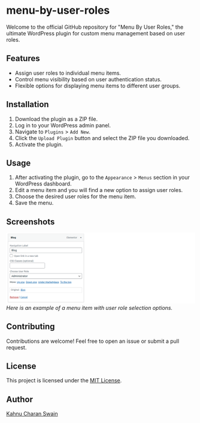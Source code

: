# menu-by-user-roles

Welcome to the official GitHub repository for "Menu By User Roles," the ultimate WordPress plugin for custom menu management based on user roles.

## Features

- Assign user roles to individual menu items.
- Control menu visibility based on user authentication status.
- Flexible options for displaying menu items to different user groups.

## Installation

1. Download the plugin as a ZIP file.
2. Log in to your WordPress admin panel.
3. Navigate to `Plugins` > `Add New`.
4. Click the `Upload Plugin` button and select the ZIP file you downloaded.
5. Activate the plugin.

## Usage

1. After activating the plugin, go to the `Appearance` > `Menus` section in your WordPress dashboard.
2. Edit a menu item and you will find a new option to assign user roles.
3. Choose the desired user roles for the menu item.
4. Save the menu.

## Screenshots

![Screenshot 1](assets/screenshots/menu-by-user-roles-screenshot.png)
_*Here is an example of a menu item with user role selection options.*_

## Contributing

Contributions are welcome! Feel free to open an issue or submit a pull request.

## License

This project is licensed under the [MIT License](https://opensource.org/licenses/MIT).

## Author

[Kahnu Charan Swain](https://github.com/kahnu044)
